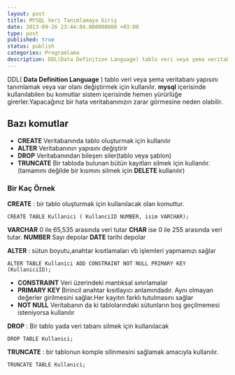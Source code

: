 ```yaml
---
layout: post
title: MYSQL Veri Tanımlamaya Giriş
date: 2013-09-26 23:44:04.000000000 +03:00
type: post
published: true
status: publish
categories: Programlama
description: DDL(Data Definition Language) tablo veri veya şema veritabanı yapısını tanımlamak veya var olanı değiştirmek için kullanılır. mysql içerisinde
---
```


DDL( **Data Definition Language** ) tablo veri veya şema veritabanı yapısını tanımlamak veya var olanı değiştirmek için kullanılır. **mysql** içerisinde kullanılabilen bu komutlar sistem içerisinde hemen yürürlüğe girerler.Yapacağınız bir hata veritabanınızın zarar görmesine neden olabilir.

## Bazı komutlar

- **CREATE**  Veritabanında tablo oluşturmak için kullanılır
- **ALTER** Veritabanının yapısını değiştirir
- **DROP** Veritabanından bileşen siler(tablo veya şablon)
- **TRUNCATE** Bir tabloda bulunan bütün kayıtları silmek için kullanılır.(tamamını değilde bir kısmını silmek için **DELETE** kullanılır)

### Bir Kaç Örnek

**CREATE** : bir tablo oluşturmak için kullanılacak olan komuttur.

    CREATE TABLE Kullanici ( KullanciID NUMBER, isim VARCHAR);

**VARCHAR** 0 ile 65,535 arasında veri tutar **CHAR** ise 0 ile 255 arasında veri tutar. **NUMBER** Sayı depolar **DATE** tarihi depolar

**ALTER** : sütun boyutu,anahtar kısıtlamaları vb işlemleri yapmamızı sağlar

    ALTER TABLE Kullanici ADD CONSTRAINT NOT NULL PRIMARY KEY (KullaniciID);

- **CONSTRAINT**  Veri üzerindeki mantıksal sınırlamalar
- **PRIMARY KEY**  Birincil anahtar kısıtlayıcı anlamındadır. Aynı olmayan değerler girilmesini sağlar.Her kayıtın farklı tutulmasını sağlar
- **NOT NULL** Veritabanın da ki tablolarındaki sütunların boş geçilmemesi isteniyorsa kullanılır

**DROP** : Bir tablo yada veri tabanı silmek için kullanılacak

    DROP TABLE Kullanici;

**TRUNCATE** : bir tablonun komple silinmesini sağlamak amacıyla kullanılır.

    TRUNCATE TABLE Kullanici;
